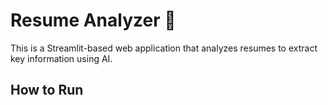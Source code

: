 # Resume Analyzer 🧠

This is a Streamlit-based web application that analyzes resumes to extract key information using AI.

## How to Run
